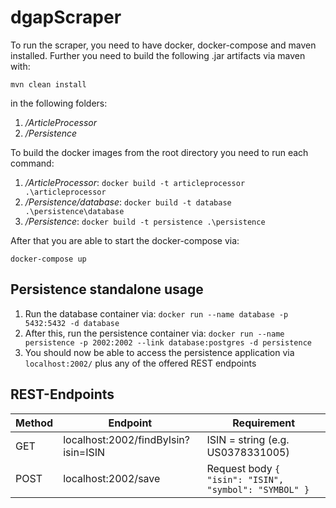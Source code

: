 # dgapScraper
To run the scraper, you need to have docker, docker-compose and maven installed.
Further you need to build the following .jar artifacts via maven with:

```mvn clean install```

in the following folders:

1. _/ArticleProcessor_
2. _/Persistence_

To build the docker images from the root directory you need to run each command:

1. _/ArticleProcessor_: ```docker build -t articleprocessor .\articleprocessor```
2. _/Persistence/database_: ```docker build -t database .\persistence\database```
3. _/Persistence_: ```docker build -t persistence .\persistence```

After that you are able to start the docker-compose via:

```docker-compose up```


## Persistence standalone usage
1. Run the database container via: `docker run --name database -p 5432:5432 -d database`
2. After this, run the persistence container via: `docker run --name persistence -p 2002:2002 --link database:postgres -d persistence`
3. You should now be able to access the persistence application via `localhost:2002/` plus any of the offered REST endpoints

## REST-Endpoints
| Method | Endpoint                            | Requirement                                              |
|--------|-------------------------------------|----------------------------------------------------------|
| GET    | localhost:2002/findByIsin?isin=ISIN | ISIN = string (e.g. US0378331005)                        |
| POST   | localhost:2002/save                 | Request body ```{ "isin": "ISIN", "symbol": "SYMBOL" }```|